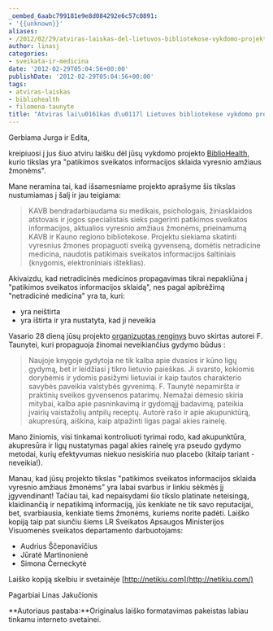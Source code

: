 ```yaml
---
_oembed_6aabc799181e9e8d084292e6c57c0891:
- '{{unknown}}'
aliases:
- /2012/02/29/atviras-laiskas-del-lietuvos-bibliotekose-vykdomo-projekto-bibliohealth/
author: linasj
categories:
- sveikata-ir-medicina
date: '2012-02-29T05:04:56+00:00'
publishDate: '2012-02-29T05:04:56+00:00'
tags:
- atviras-laiskas
- bibliohealth
- filomena-taunyte
title: "Atviras lai\u0161kas d\u0117l Lietuvos bibliotekose vykdomo projekto BiblioHealth"
---
```

Gerbiama Jurga ir Edita,

kreipiuosi į jus šiuo atviru laišku dėl jūsų vykdomo projekto [BiblioHealth](http://www.kvb.lt/index.php?option=com_content&task=view&id=3131), kurio tikslas yra "patikimos sveikatos informacijos sklaida vyresnio amžiaus žmonėms".

Mane neramina tai, kad išsamesniame projekto aprašyme šis tikslas nustumiamas į šalį ir jau teigiama:

> KAVB bendradarbiaudama su medikais, psichologais, žiniasklaidos atstovais ir jogos specialistais sieks pagerinti patikimos sveikatos informacijos, aktualios vyresnio amžiaus žmonėms, prieinamumą KAVB ir Kauno regiono bibliotekose. Projektu siekiama skatinti vyresnius žmones propaguoti sveiką gyvenseną, domėtis netradicine medicina, naudotis patikimais sveikatos informacijos šaltiniais (knygomis, elektroniniais išteklias).


Akivaizdu, kad netradicinės medicinos propagavimas tikrai nepakliūna į "patikimos sveikatos informacijos sklaidą", nes pagal apibrėžimą "netradicinė medicina" yra ta, kuri:
* yra neištirta
* yra ištirta ir yra nustatyta, kad ji neveikia


Vasario 28 dieną jūsų projekto [organizuotas renginys](http://sc.bns.lt/index.php?item=124856&id=1&subid=6) buvo skirtas autorei F. Taunytei, kuri propaguoja žinomai neveikiančius gydymo būdus :

> Naujoje knygoje gydytoja ne tik kalba apie dvasios ir kūno ligų gydymą, bet ir leidžiasi į tikro lietuvio paieškas. Ji svarsto, kokiomis dorybėmis ir ydomis pasižymi lietuviai ir kaip tautos charakterio savybės paveikia valstybės gyvenimą. F. Taunytė nepamiršta ir praktinių sveikos gyvensenos patarimų. Nemažai dėmesio skiria mitybai, kalba apie pasninkavimą ir gydomąjį badavimą, pateikia įvairių vaistažolių antpilų receptų. Autorė rašo ir apie akupunktūrą, akupresūrą, aiškina, kaip atpažinti ligas pagal akies rainelę.


Mano žiniomis, visi tinkamai kontroliuoti tyrimai rodo, kad akupunktūra, akupresūra ir ligų nustatymas pagal akies rainelę yra pseudo gydymo metodai, kurių efektyvumas niekuo nesiskiria nuo placebo (kitaip tariant - neveikia!).

Manau, kad jūsų projekto tikslas "patikimos sveikatos informacijos sklaida vyresnio amžiaus žmonėms" yra labai svarbus ir linkiu sėkmės jį įgyvendinant!
Tačiau tai, kad nepaisydami šio tikslo platinate neteisingą, klaidinančią ir nepatikimą informaciją, jūs kenkiate ne tik savo reputacijai, bet, svarbiausia, kenkiate tiems žmonėms, kuriems norite padėti.
Laiško kopiją taip pat siunčiu šiems LR Sveikatos Apsaugos Ministerijos Visuomenės sveikatos departamento darbuotojams:


* Audrius Ščeponavičius
* Jūratė Martinonienė
* Simona Černeckytė



Laiško kopiją skelbiu ir svetainėje [http://netikiu.com](http://netikiu.com/)


Pagarbiai
Linas Jakučionis

**Autoriaus pastaba:**Originalus laiško formatavimas pakeistas labiau tinkamu interneto svetainei.
